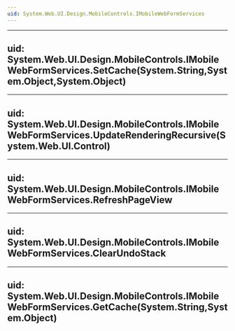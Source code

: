 ```yaml
---
uid: System.Web.UI.Design.MobileControls.IMobileWebFormServices
---
```


---
uid: System.Web.UI.Design.MobileControls.IMobileWebFormServices.SetCache(System.String,System.Object,System.Object)
---

---
uid: System.Web.UI.Design.MobileControls.IMobileWebFormServices.UpdateRenderingRecursive(System.Web.UI.Control)
---

---
uid: System.Web.UI.Design.MobileControls.IMobileWebFormServices.RefreshPageView
---

---
uid: System.Web.UI.Design.MobileControls.IMobileWebFormServices.ClearUndoStack
---

---
uid: System.Web.UI.Design.MobileControls.IMobileWebFormServices.GetCache(System.String,System.Object)
---
